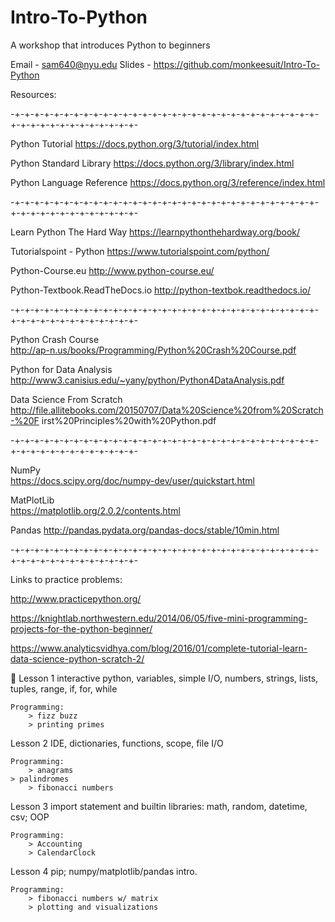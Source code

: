 # Intro-To-Python
A workshop that introduces Python to beginners

Email - sam640@nyu.edu
Slides - https://github.com/monkeesuit/Intro-To-Python

Resources:

-+-+-+-+-+-+-+-+-+-+-+-+-+-+-+-+-+-+-+-+-+-+-+-+-+-+-+-+-+-+-+-+-+-+-+-+-+-+-+-+-+-+-+-+-

Python Tutorial				https://docs.python.org/3/tutorial/index.html 

Python Standard Library			https://docs.python.org/3/library/index.html 

Python Language Reference			https://docs.python.org/3/reference/index.html 

-+-+-+-+-+-+-+-+-+-+-+-+-+-+-+-+-+-+-+-+-+-+-+-+-+-+-+-+-+-+-+-+-+-+-+-+-+-+-+-+-+-+-+-+-

Learn Python The Hard Way			https://learnpythonthehardway.org/book/ 

Tutorialspoint - Python			https://www.tutorialspoint.com/python/

Python-Course.eu				http://www.python-course.eu/

Python-Textbook.ReadTheDocs.io		http://python-textbok.readthedocs.io/

-+-+-+-+-+-+-+-+-+-+-+-+-+-+-+-+-+-+-+-+-+-+-+-+-+-+-+-+-+-+-+-+-+-+-+-+-+-+-+-+-+-+-+-+-

Python Crash Course				
http://ap-n.us/books/Programming/Python%20Crash%20Course.pdf

Python for Data Analysis
http://www3.canisius.edu/~yany/python/Python4DataAnalysis.pdf

Data Science From Scratch
http://file.allitebooks.com/20150707/Data%20Science%20from%20Scratch-%20F
irst%20Principles%20with%20Python.pdf

-+-+-+-+-+-+-+-+-+-+-+-+-+-+-+-+-+-+-+-+-+-+-+-+-+-+-+-+-+-+-+-+-+-+-+-+-+-+-+-+-+-+-+-+-

NumPy					
https://docs.scipy.org/doc/numpy-dev/user/quickstart.html

MatPlotLib					
https://matplotlib.org/2.0.2/contents.html

Pandas
http://pandas.pydata.org/pandas-docs/stable/10min.html
	
-+-+-+-+-+-+-+-+-+-+-+-+-+-+-+-+-+-+-+-+-+-+-+-+-+-+-+-+-+-+-+-+-+-+-+-+-+-+-+-+-+-+-+-+-

Links to practice problems:

http://www.practicepython.org/

https://knightlab.northwestern.edu/2014/06/05/five-mini-programming-projects-for-the-python-beginner/

https://www.analyticsvidhya.com/blog/2016/01/complete-tutorial-learn-data-science-python-scratch-2/




Lesson 1
interactive python, variables, simple I/O, numbers, strings, lists, tuples, range, if, for, while

	Programming:
		> fizz buzz
		> printing primes

Lesson 2
IDE, dictionaries, functions, scope, file I/O

	Programming:
		> anagrams 
    > palindromes
		> fibonacci numbers 

Lesson 3
import statement and builtin libraries: math, random, datetime, csv; OOP

	Programming:
		> Accounting
		> CalendarClock

Lesson 4
pip; numpy/matplotlib/pandas intro. 
 
	Programming:
		> fibonacci numbers w/ matrix
		> plotting and visualizations
